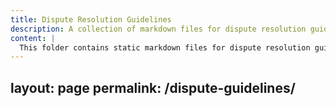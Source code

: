 ```yaml
---
title: Dispute Resolution Guidelines
description: A collection of markdown files for dispute resolution guidelines
content: |
  This folder contains static markdown files for dispute resolution guidelines. Add your files here to create static pages for dispute guides.
---
```

layout: page
permalink: /dispute-guidelines/
---
